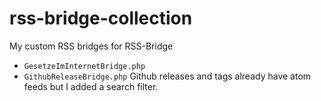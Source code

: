 # rss-bridge-collection
My custom RSS bridges for RSS-Bridge

* `GesetzeImInternetBridge.php` 
* `GithubReleaseBridge.php`  Github releases and tags already have atom feeds but I added a search filter.  
